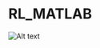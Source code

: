 # RL_MATLAB
![Alt text](/media/sampath/DATA/Walls/0d59494a634966e0682d1a9dd3cd92c2.jpg?raw=true "Title")
